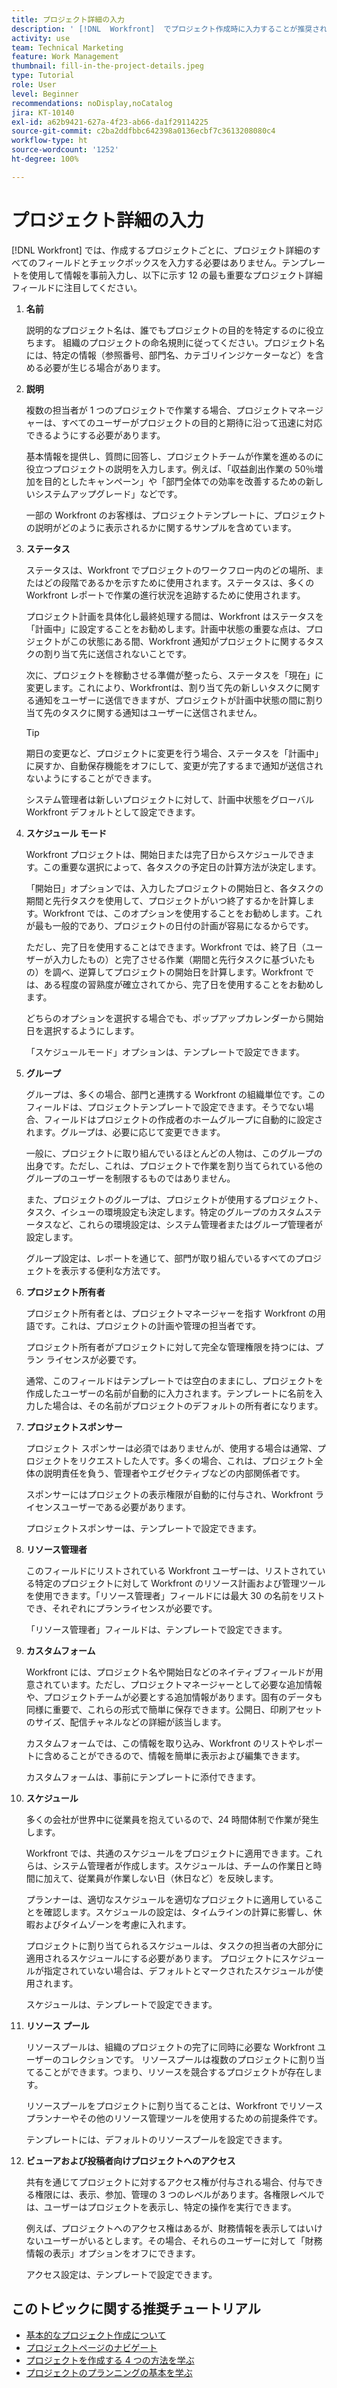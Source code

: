```yaml
---
title: プロジェクト詳細の入力
description: ' [!DNL  Workfront]  でプロジェクト作成時に入力することが推奨される、12 のプロジェクト詳細フィールドについて説明します。'
activity: use
team: Technical Marketing
feature: Work Management
thumbnail: fill-in-the-project-details.jpeg
type: Tutorial
role: User
level: Beginner
recommendations: noDisplay,noCatalog
jira: KT-10140
exl-id: a62b9421-627a-4f23-ab66-da1f29114225
source-git-commit: c2ba2ddfbbc642398a0136ecbf7c3613208080c4
workflow-type: ht
source-wordcount: '1252'
ht-degree: 100%

---
```


# プロジェクト詳細の入力

[!DNL  Workfront] では、作成するプロジェクトごとに、プロジェクト詳細のすべてのフィールドとチェックボックスを入力する必要はありません。テンプレートを使用して情報を事前入力し、以下に示す 12 の最も重要なプロジェクト詳細フィールドに注目してください。

1. **名前**

   説明的なプロジェクト名は、誰でもプロジェクトの目的を特定するのに役立ちます。 組織のプロジェクトの命名規則に従ってください。プロジェクト名には、特定の情報（参照番号、部門名、カテゴリインジケーターなど）を含める必要が生じる場合があります。


1. **説明**

   複数の担当者が 1 つのプロジェクトで作業する場合、プロジェクトマネージャーは、すべてのユーザーがプロジェクトの目的と期待に沿って迅速に対応できるようにする必要があります。

   基本情報を提供し、質問に回答し、プロジェクトチームが作業を進めるのに役立つプロジェクトの説明を入力します。例えば、「収益創出作業の 50％増加を目的としたキャンペーン」や「部門全体での効率を改善するための新しいシステムアップグレード」などです。

   一部の Workfront のお客様は、プロジェクトテンプレートに、プロジェクトの説明がどのように表示されるかに関するサンプルを含めています。

1. **ステータス**

   ステータスは、Workfront でプロジェクトのワークフロー内のどの場所、またはどの段階であるかを示すために使用されます。ステータスは、多くの Workfront レポートで作業の進行状況を追跡するために使用されます。

   プロジェクト計画を具体化し最終処理する間は、Workfront はステータスを「計画中」に設定することをお勧めします。計画中状態の重要な点は、プロジェクトがこの状態にある間、Workfront 通知がプロジェクトに関するタスクの割り当て先に送信されないことです。

   次に、プロジェクトを稼動させる準備が整ったら、ステータスを「現在」に変更します。これにより、Workfrontは、割り当て先の新しいタスクに関する通知をユーザーに送信できますが、プロジェクトが計画中状態の間に割り当て先のタスクに関する通知はユーザーに送信されません。

   >[!TIP]
   >
   >  期日の変更など、プロジェクトに変更を行う場合、ステータスを「計画中」に戻すか、自動保存機能をオフにして、変更が完了するまで通知が送信されないようにすることができます。

   システム管理者は新しいプロジェクトに対して、計画中状態をグローバル Workfront デフォルトとして設定できます。

1. **スケジュール モード**

   Workfront プロジェクトは、開始日または完了日からスケジュールできます。この重要な選択によって、各タスクの予定日の計算方法が決定します。

   「開始日」オプションでは、入力したプロジェクトの開始日と、各タスクの期間と先行タスクを使用して、プロジェクトがいつ終了するかを計算します。Workfront では、このオプションを使用することをお勧めします。これが最も一般的であり、プロジェクトの日付の計画が容易になるからです。

   ただし、完了日を使用することはできます。Workfront では、終了日（ユーザーが入力したもの）と完了させる作業（期間と先行タスクに基づいたもの）を調べ、逆算してプロジェクトの開始日を計算します。Workfront では、ある程度の習熟度が確立されてから、完了日を使用することをお勧めします。

   どちらのオプションを選択する場合でも、ポップアップカレンダーから開始日を選択するようにします。

   「スケジュールモード」オプションは、テンプレートで設定できます。

1. **グループ**

   グループは、多くの場合、部門と連携する Workfront の組織単位です。このフィールドは、プロジェクトテンプレートで設定できます。そうでない場合、フィールドはプロジェクトの作成者のホームグループに自動的に設定されます。グループは、必要に応じて変更できます。

   一般に、プロジェクトに取り組んでいるほとんどの人物は、このグループの出身です。ただし、これは、プロジェクトで作業を割り当てられている他のグループのユーザーを制限するものではありません。

   また、プロジェクトのグループは、プロジェクトが使用するプロジェクト、タスク、イシューの環境設定も決定します。特定のグループのカスタムステータスなど、これらの環境設定は、システム管理者またはグループ管理者が設定します。

   グループ設定は、レポートを通じて、部門が取り組んでいるすべてのプロジェクトを表示する便利な方法です。

1. **プロジェクト所有者**

   プロジェクト所有者とは、プロジェクトマネージャーを指す Workfront の用語です。これは、プロジェクトの計画や管理の担当者です。

   プロジェクト所有者がプロジェクトに対して完全な管理権限を持つには、プラン ライセンスが必要です。

   通常、このフィールドはテンプレートでは空白のままにし、プロジェクトを作成したユーザーの名前が自動的に入力されます。テンプレートに名前を入力した場合は、その名前がプロジェクトのデフォルトの所有者になります。

1. **プロジェクトスポンサー**

   プロジェクト スポンサーは必須ではありませんが、使用する場合は通常、プロジェクトをリクエストした人です。多くの場合、これは、プロジェクト全体の説明責任を負う、管理者やエグゼクティブなどの内部関係者です。

   スポンサーにはプロジェクトの表示権限が自動的に付与され、Workfront ライセンスユーザーである必要があります。

   プロジェクトスポンサーは、テンプレートで設定できます。

1. **リソース管理者**

   このフィールドにリストされている Workfront ユーザーは、リストされている特定のプロジェクトに対して Workfront のリソース計画および管理ツールを使用できます。「リソース管理者」フィールドには最大 30 の名前をリストでき、それぞれにプランライセンスが必要です。

   「リソース管理者」フィールドは、テンプレートで設定できます。

1. **カスタムフォーム**

   Workfront には、プロジェクト名や開始日などのネイティブフィールドが用意されています。ただし、プロジェクトマネージャーとして必要な追加情報や、プロジェクトチームが必要とする追加情報があります。固有のデータも同様に重要で、これらの形式で簡単に保存できます。公開日、印刷アセットのサイズ、配信チャネルなどの詳細が該当します。

   カスタムフォームでは、この情報を取り込み、Workfront のリストやレポートに含めることができるので、情報を簡単に表示および編集できます。

   カスタムフォームは、事前にテンプレートに添付できます。

1. **スケジュール**

   多くの会社が世界中に従業員を抱えているので、24 時間体制で作業が発生します。

   Workfront では、共通のスケジュールをプロジェクトに適用できます。これらは、システム管理者が作成します。スケジュールは、チームの作業日と時間に加えて、従業員が作業しない日（休日など）を反映します。

   プランナーは、適切なスケジュールを適切なプロジェクトに適用していることを確認します。スケジュールの設定は、タイムラインの計算に影響し、休暇およびタイムゾーンを考慮に入れます。

   プロジェクトに割り当てられるスケジュールは、タスクの担当者の大部分に適用されるスケジュールにする必要があります。 プロジェクトにスケジュールが指定されていない場合は、デフォルトとマークされたスケジュールが使用されます。

   スケジュールは、テンプレートで設定できます。

1. **リソース プール**

   リソースプールは、組織のプロジェクトの完了に同時に必要な Workfront ユーザーのコレクションです。 リソースプールは複数のプロジェクトに割り当てることができます。つまり、リソースを競合するプロジェクトが存在します。

   リソースプールをプロジェクトに割り当てることは、Workfront でリソースプランナーやその他のリソース管理ツールを使用するための前提条件です。

   テンプレートには、デフォルトのリソースプールを設定できます。

1. **ビューアおよび投稿者向けプロジェクトへのアクセス**

   共有を通じてプロジェクトに対するアクセス権が付与される場合、付与できる権限には、表示、参加、管理の 3 つのレベルがあります。各権限レベルでは、ユーザーはプロジェクトを表示し、特定の操作を実行できます。

   例えば、プロジェクトへのアクセス権はあるが、財務情報を表示してはいけないユーザーがいるとします。その場合、それらのユーザーに対して「財務情報の表示」オプションをオフにできます。

   アクセス設定は、テンプレートで設定できます。

## このトピックに関する推奨チュートリアル

* [基本的なプロジェクト作成について](https://experienceleague.adobe.com/ja/docs/workfront-learn/tutorials-workfront/manage-work/projects/understand-basic-project-creation)
* [プロジェクトページのナビゲート](https://experienceleague.adobe.com/ja/docs/workfront-learn/tutorials-workfront/manage-work/projects/navigate-the-project-page)
* [プロジェクトを作成する 4 つの方法を学ぶ](https://experienceleague.adobe.com/ja/docs/workfront-learn/tutorials-workfront/manage-work/projects/understand-other-ways-to-create-projects)
* [プロジェクトのプランニングの基本を学ぶ](https://experienceleague.adobe.com/ja/docs/workfront-learn/tutorials-workfront/manage-work/projects/getting-started-plan-a-project)
